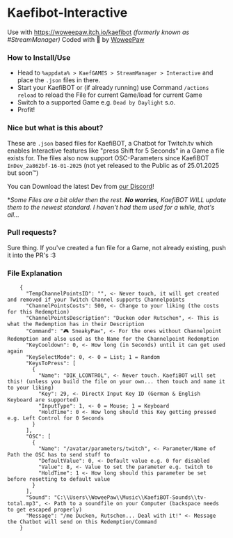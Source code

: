# Kaefibot-Interactive
Use with https://woweepaw.itch.io/kaefibot *(formerly known as #StreamManager)*
Coded with :blue_heart: by [WoweePaw](https://twitch.tv/WoweePaw)

### How to Install/Use
- Head to `%appdata% > KaefGAMES > StreamManager > Interactive` and place the `.json` files in there.
- Start your KaefiBOT or (if already running) use Command `/actions reload` to reload the File for current Game/load for current Game
- Switch to a supported Game e.g. `Dead by Daylight` s.o.
- Profit!

### Nice but what is this about?
These are `.json` based files for KaefiBOT, a Chatbot for Twitch.tv which enables Interactive features like "press Shift for 5 Seconds" in a Game a file exists for.
The files also now support OSC-Parameters since KaefiBOT `InDev_2a862bf-16-01-2025` (not yet released to the Public as of 25.01.2025 but soon:tm:)

You can Download the latest Dev from [our Discord](https://discord.gg/woweepaw)!

**Some Files are a bit older then the rest. __No worries__, KaefiBOT WILL update them to the newest standard. I haven't had them used for a while, that's all...*

### Pull requests?
Sure thing. If you've created a fun file for a Game, not already existing, push it into the PR's :3

### File Explanation
``` 
    {
      "TempChannelPointsID": "", <- Never touch, it will get created and removed if your Twitch Channel supports Channelpoints
      "ChannelPointsCosts": 500, <- Change to your liking (the costs for this Redemption)
      "ChannelPointsDescription": "Ducken oder Rutschen", <- This is what the Redemption has in their Description
      "Command": "🎮 SneakyPaw", <- For the ones without Channelpoint Redemption and also used as the Name for the Channelpoint Redemption
      "KeyCooldown": 0, <- How long (in Seconds) until it can get used again
      "KeySelectMode": 0, <- 0 = List; 1 = Random
      "KeysToPress": [
        {
          "Name": "DIK_LCONTROL", <- Never touch. KaefiBOT will set this! (unless you build the file on your own... then touch and name it to your liking)
          "Key": 29, <- DirectX Input Key ID (German & English Keyboard are supported)
          "InputType": 1, <- 0 = Mouse; 1 = Keyboard
          "HoldTime": 0 <- How long should this Key getting pressed e.g. Left Control for 0 Seconds
        }
      ],
      "OSC": [
        {
          "Name": "/avatar/parameters/twitch", <- Parameter/Name of Path the OSC has to send stuff to
          "DefaultValue": 0, <- Default value e.g. 0 for disabled
          "Value": 8, <- Value to set the parameter e.g. twitch to
          "HoldTime": 1 <- How long should this parameter be set before resetting to default value
        }
      ],
      "Sound": "C:\\Users\\WoweePaw\\Music\\KaefiBOT-Sounds\\tv-total.mp3", <- Path to a soundfile on your Computer (backspace needs to get escaped properly)
      "Message": "/me Ducken, Rutschen... Deal with it!" <- Message the Chatbot will send on this Redemption/Command
    }
```